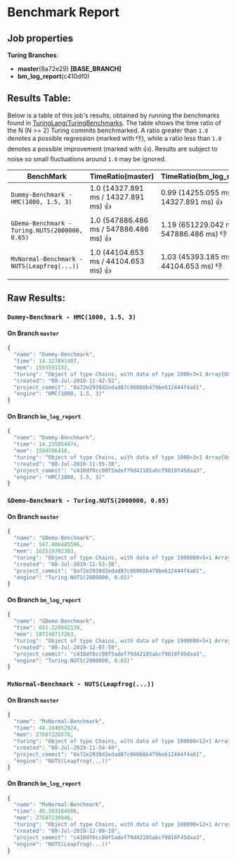 # Benchmark Report

## Job properties

**Turing Branches**:
- **master**(8a72e29) **[BASE_BRANCH]**
- **bm_log_report**(c410df0) 

## Results Table:

Below is a table of this job's results, obtained by running the
benchmarks found in
[TuringLang/TuringBenchmarks](https://github.com/TuringLang/TuringBenchmarks). The
table shows the time ratio of the N (N >= 2) Turing commits
benchmarked. A ratio greater than `1.0` denotes a possible regression
(marked with :-1:), while a ratio less than `1.0` denotes a possible
improvement (marked with :+1:). Results are subject to
noise so small fluctuations around `1.0` may be ignored.

| BenchMark    |  TimeRatio(master) |  TimeRatio(bm_log_report) | 
| -----------  |  ----------------------- |  ----------------------- | 
| `Dummy-Benchmark - HMC(1000, 1.5, 3)` |  1.0 (14327.891 ms / 14327.891 ms) :+1: |  0.99 (14255.055 ms / 14327.891 ms) :+1: | 
| `GDemo-Benchmark - Turing.NUTS(2000000, 0.65)` |  1.0 (547886.486 ms / 547886.486 ms) :+1: |  1.19 (651229.042 ms / 547886.486 ms) :-1: | 
| `MvNormal-Benchmark - NUTS(Leapfrog(...))` |  1.0 (44104.653 ms / 44104.653 ms) :+1: |  1.03 (45393.185 ms / 44104.653 ms) :-1: | 

## Raw Results:

### `Dummy-Benchmark - HMC(1000, 1.5, 3)`
#### On Branch `master`
```javascript
{
  "name": "Dummy-Benchmark",
  "time": 14.327891407,
  "mem": 1593591152,
  "turing": "Object of type Chains, with data of type 1000×3×1 Array{Union{Missing, Float64},3}\n\nLog evidence      = 0.0\nIterations        = 1:1000\nThinning interval = 1\nChains            = 1\nSamples per chain = 1000\ninternals         = eval_num, lp\nparameters        = p\n\nparameters\n   Mean    SD   Naive SE  MCSE    ESS  \np 0.7231 0.1435   0.0045 0.0303 22.4553\n\n",
  "created": "08-Jul-2019-11-42-52",
  "project_commit": "8a72e2930d2edad87c06068b479be612444f4a61",
  "engine": "HMC(1000, 1.5, 3)"
}

```

#### On Branch `bm_log_report`
```javascript
{
  "name": "Dummy-Benchmark",
  "time": 14.255054974,
  "mem": 1594596416,
  "turing": "Object of type Chains, with data of type 1000×3×1 Array{Union{Missing, Float64},3}\n\nLog evidence      = 0.0\nIterations        = 1:1000\nThinning interval = 1\nChains            = 1\nSamples per chain = 1000\ninternals         = eval_num, lp\nparameters        = p\n\nparameters\n   Mean    SD   Naive SE  MCSE    ESS  \np 0.7217 0.1108   0.0035 0.0115 92.0657\n\n",
  "created": "08-Jul-2019-11-55-38",
  "project_commit": "c410df0cc00f5adef79d42105abcf9818f45daa3",
  "engine": "HMC(1000, 1.5, 3)"
}

```

### `GDemo-Benchmark - Turing.NUTS(2000000, 0.65)`
#### On Branch `master`
```javascript
{
  "name": "GDemo-Benchmark",
  "time": 547.886485596,
  "mem": 162519782383,
  "turing": "Object of type Chains, with data of type 1999000×5×1 Array{Union{Missing, Float64},3}\n\nLog evidence      = 0.0\nIterations        = 1:1999000\nThinning interval = 1\nChains            = 1\nSamples per chain = 1999000\ninternals         = eval_num, lf_eps, lp\nparameters        = m, s\n\nparameters\n   Mean    SD   Naive SE  MCSE        ESS     \nm 1.1668 0.8211   0.0006 0.0013 3.77322021×10⁵\ns 2.0412 2.0820   0.0015 0.0033 4.08056114×10⁵\n\n",
  "created": "08-Jul-2019-11-53-30",
  "project_commit": "8a72e2930d2edad87c06068b479be612444f4a61",
  "engine": "Turing.NUTS(2000000, 0.65)"
}

```

#### On Branch `bm_log_report`
```javascript
{
  "name": "GDemo-Benchmark",
  "time": 651.229042138,
  "mem": 187240717263,
  "turing": "Object of type Chains, with data of type 1999000×5×1 Array{Union{Missing, Float64},3}\n\nLog evidence      = 0.0\nIterations        = 1:1999000\nThinning interval = 1\nChains            = 1\nSamples per chain = 1999000\ninternals         = eval_num, lf_eps, lp\nparameters        = m, s\n\nparameters\n   Mean    SD   Naive SE  MCSE        ESS     \nm 1.1669 0.7877   0.0006 0.0012 3.99691497×10⁵\ns 1.9944 1.8686   0.0013 0.0028 4.42220706×10⁵\n\n",
  "created": "08-Jul-2019-12-07-59",
  "project_commit": "c410df0cc00f5adef79d42105abcf9818f45daa3",
  "engine": "Turing.NUTS(2000000, 0.65)"
}

```

### `MvNormal-Benchmark - NUTS(Leapfrog(...))`
#### On Branch `master`
```javascript
{
  "name": "MvNormal-Benchmark",
  "time": 44.104652924,
  "mem": 27687226578,
  "turing": "Object of type Chains, with data of type 100000×12×1 Array{Union{Missing, Float64},3}\n\nLog evidence      = 0.0\nIterations        = 1:100000\nThinning interval = 1\nChains            = 1\nSamples per chain = 100000\ninternals         = eval_num, lp\nparameters        = θ[8], θ[9], θ[1], θ[3], θ[5], θ[2], θ[7], θ[10], θ[4], θ[6]\n\nparameters\n        Mean    SD   Naive SE  MCSE     ESS   \n θ[1] -0.0070 0.9972   0.0032 0.0118 7140.9322\n θ[2] -0.0042 0.9905   0.0031 0.0119 6940.3543\n θ[3] -0.0029 0.9931   0.0031 0.0119 6993.5439\n θ[4]  0.0086 0.9912   0.0031 0.0115 7408.6627\n θ[5]  0.0017 1.0021   0.0032 0.0126 6318.0514\n θ[6]  0.0009 0.9971   0.0032 0.0116 7414.9571\n θ[7] -0.0246 1.",
  "created": "08-Jul-2019-11-54-49",
  "project_commit": "8a72e2930d2edad87c06068b479be612444f4a61",
  "engine": "NUTS(Leapfrog(...))"
}

```

#### On Branch `bm_log_report`
```javascript
{
  "name": "MvNormal-Benchmark",
  "time": 45.393184506,
  "mem": 27687230946,
  "turing": "Object of type Chains, with data of type 100000×12×1 Array{Union{Missing, Float64},3}\n\nLog evidence      = 0.0\nIterations        = 1:100000\nThinning interval = 1\nChains            = 1\nSamples per chain = 100000\ninternals         = eval_num, lp\nparameters        = θ[8], θ[9], θ[1], θ[3], θ[5], θ[2], θ[7], θ[10], θ[4], θ[6]\n\nparameters\n        Mean    SD   Naive SE  MCSE     ESS   \n θ[1]  0.0070 1.0003   0.0032 0.0118 7170.7038\n θ[2] -0.0052 0.9967   0.0032 0.0118 7177.6306\n θ[3]  0.0171 0.9965   0.0032 0.0119 6996.4021\n θ[4] -0.0178 1.0020   0.0032 0.0119 7082.9530\n θ[5]  0.0035 0.9983   0.0032 0.0118 7177.2838\n θ[6] -0.0133 1.0011   0.0032 0.0124 6492.2269\n θ[7] -0.0015 0.",
  "created": "08-Jul-2019-12-09-19",
  "project_commit": "c410df0cc00f5adef79d42105abcf9818f45daa3",
  "engine": "NUTS(Leapfrog(...))"
}

```



